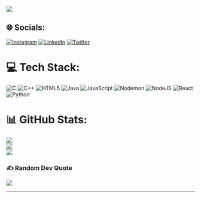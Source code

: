 
[![](https://visitcount.itsvg.in/api?id=arvbrahman&icon=7&color=3)](https://visitcount.itsvg.in)

## 🌐 Socials:
[![Instagram](https://img.shields.io/badge/Instagram-%23E4405F.svg?logo=Instagram&logoColor=white)](https://instagram.com/abhi1._shekk) [![LinkedIn](https://img.shields.io/badge/LinkedIn-%230077B5.svg?logo=linkedin&logoColor=white)](https://linkedin.com/in/abhisheksingh734) [![Twitter](https://img.shields.io/badge/Twitter-%231DA1F2.svg?logo=Twitter&logoColor=white)](https://twitter.com/AbhiSingh734) 

# 💻 Tech Stack:
![C](https://img.shields.io/badge/c-%2300599C.svg?style=plastic&logo=c&logoColor=white) ![C++](https://img.shields.io/badge/c++-%2300599C.svg?style=plastic&logo=c%2B%2B&logoColor=white) ![HTML5](https://img.shields.io/badge/html5-%23E34F26.svg?style=plastic&logo=html5&logoColor=white) ![Java](https://img.shields.io/badge/java-%23ED8B00.svg?style=plastic&logo=openjdk&logoColor=white) ![JavaScript](https://img.shields.io/badge/javascript-%23323330.svg?style=plastic&logo=javascript&logoColor=%23F7DF1E) ![Nodemon](https://img.shields.io/badge/NODEMON-%23323330.svg?style=plastic&logo=nodemon&logoColor=%BBDEAD) ![NodeJS](https://img.shields.io/badge/node.js-6DA55F?style=plastic&logo=node.js&logoColor=white) ![React](https://img.shields.io/badge/react-%2320232a.svg?style=plastic&logo=react&logoColor=%2361DAFB) ![Python](https://img.shields.io/badge/python-3670A0?style=plastic&logo=python&logoColor=ffdd54)
# 📊 GitHub Stats:
![](https://github-readme-stats.vercel.app/api?username=arvbrahman&theme=dark&hide_border=false&include_all_commits=false&count_private=false)<br/>
![](https://github-readme-streak-stats.herokuapp.com/?user=arvbrahman&theme=dark&hide_border=false)<br/>
![](https://github-readme-stats.vercel.app/api/top-langs/?username=arvbrahman&theme=dark&hide_border=false&include_all_commits=false&count_private=false&layout=compact)

### ✍️ Random Dev Quote
![](https://quotes-github-readme.vercel.app/api?type=vetical&theme=gruvbox)

---
<!-- Proudly created with GPRM ( https://gprm.itsvg.in ) -->

